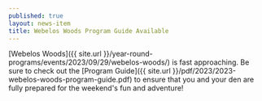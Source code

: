 ```yaml
---
published: true
layout: news-item
title: Webelos Woods Program Guide Available
---
```


[Webelos Woods]({{ site.url }}/year-round-programs/events/2023/09/29/webelos-woods/) is fast approaching. Be sure to check out the [Program Guide]({{ site.url }}/pdf/2023/2023-webelos-woods-program-guide.pdf) to ensure that you and your den are fully prepared for the weekend's fun and adventure!
